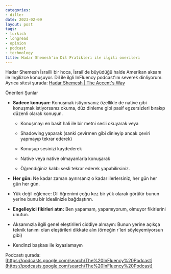 ```yaml
---
categories:
- diller
date: 2023-02-09
layout: post
tags:
- turkish
- longread
- opinion
- podcast
- technology
title: Hadar Shemesh'in Dil Pratikleri ile ilgili önerileri
---
```


Hadar Shemesh İsrailli bir hoca, İsrail'de büyüdüğü halde Amerikan aksanı ile İngilizce konuşuyor. Dil ile ilgli InFluency podcast'ını severek dinliyorum. Ayrıca sitesi şurada: [Hadar Shemesh | The Accent's Way](https://hadarshemesh.com)

Önerileri Şunlar

- **Sadece konuşun:** Konuşmak istiyorsanız özellikle de native gibi konuşmak istiyorsanız okuma, düz dinleme gibi pasif egzersizleri bırakıp düzenli olarak konuşun.
    - Konuşmayı en basit hali ile bir metni sesli okuyarak veya
    
    - Shadowing yaparak (sanki çevirmen gibi dinleyip ancak çeviri yapmayıp tekrar ederek)
    
    - Konuşup sesinizi kaydederek
    
    - Native veya native olmayanlarla konuşarak
    
    - Öğrendiğiniz kalıbı sesli tekrar ederek yapabilirsiniz.

- **Her gün:** Ne kadar zaman ayırırsanız o kadar ilerlersiniz, her gün her gün her gün.

- Yük değil eğlence: Dil öğrenimi çoğu kez bir yük olarak görülür bunun yerine bunu bir idealinizle bağdaştırın.

- **Engelleyici fikirleri atın:** Ben yapamam, yapamıyorum, olmuyor fikirlerini unutun.

- Aksanınızla ilgili genel eleştirileri ciddiye almayın: Bunun yerine açıkça teknik tanımı olan eleştirileri dikkate alın (örneğin r'leri söyleyemiyorsun gibi)

- Kendinzi başkası ile kıyaslamayın

Podcastı şurada: [https://podcasts.google.com/search/The%20InFluency%20Podcast](https://podcasts.google.com/search/The%20InFluency%20Podcast)
